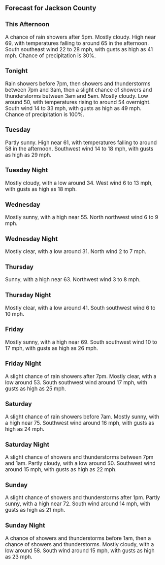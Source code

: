 <div>
   <h2>Forecast for Jackson County</h2>
   <p>
      <div style="font-size:120%">
         <h3>This Afternoon</h3>A chance of rain showers after 5pm. Mostly cloudy. High near 69, with temperatures falling to around 65 in the afternoon.
         South southeast wind 22 to 28 mph, with gusts as high as 41 mph. Chance of precipitation is 30%.<br></div>
   </p>
   <p>
      <div style="font-size:120%">
         <h3>Tonight</h3>Rain showers before 7pm, then showers and thunderstorms between 7pm and 3am, then a slight chance of showers and thunderstorms
         between 3am and 5am. Mostly cloudy. Low around 50, with temperatures rising to around 54 overnight. South wind 14 to 33 mph,
         with gusts as high as 49 mph. Chance of precipitation is 100%.<br></div>
   </p>
   <p>
      <div style="font-size:120%">
         <h3>Tuesday</h3>Partly sunny. High near 61, with temperatures falling to around 58 in the afternoon. Southwest wind 14 to 18 mph, with gusts
         as high as 29 mph.<br></div>
   </p>
   <p>
      <div style="font-size:120%">
         <h3>Tuesday Night</h3>Mostly cloudy, with a low around 34. West wind 6 to 13 mph, with gusts as high as 18 mph.<br></div>
   </p>
   <p>
      <div style="font-size:120%">
         <h3>Wednesday</h3>Mostly sunny, with a high near 55. North northwest wind 6 to 9 mph.<br></div>
   </p>
   <p>
      <div style="font-size:120%">
         <h3>Wednesday Night</h3>Mostly clear, with a low around 31. North wind 2 to 7 mph.<br></div>
   </p>
   <p>
      <div style="font-size:120%">
         <h3>Thursday</h3>Sunny, with a high near 63. Northwest wind 3 to 8 mph.<br></div>
   </p>
   <p>
      <div style="font-size:120%">
         <h3>Thursday Night</h3>Mostly clear, with a low around 41. South southwest wind 6 to 10 mph.<br></div>
   </p>
   <p>
      <div style="font-size:120%">
         <h3>Friday</h3>Mostly sunny, with a high near 69. South southwest wind 10 to 17 mph, with gusts as high as 26 mph.<br></div>
   </p>
   <p>
      <div style="font-size:120%">
         <h3>Friday Night</h3>A slight chance of rain showers after 7pm. Mostly clear, with a low around 53. South southwest wind around 17 mph, with gusts
         as high as 25 mph.<br></div>
   </p>
   <p>
      <div style="font-size:120%">
         <h3>Saturday</h3>A slight chance of rain showers before 7am. Mostly sunny, with a high near 75. Southwest wind around 16 mph, with gusts as
         high as 24 mph.<br></div>
   </p>
   <p>
      <div style="font-size:120%">
         <h3>Saturday Night</h3>A slight chance of showers and thunderstorms between 7pm and 1am. Partly cloudy, with a low around 50. Southwest wind around
         15 mph, with gusts as high as 22 mph.<br></div>
   </p>
   <p>
      <div style="font-size:120%">
         <h3>Sunday</h3>A slight chance of showers and thunderstorms after 1pm. Partly sunny, with a high near 72. South wind around 14 mph, with
         gusts as high as 21 mph.<br></div>
   </p>
   <p>
      <div style="font-size:120%">
         <h3>Sunday Night</h3>A chance of showers and thunderstorms before 1am, then a chance of showers and thunderstorms. Mostly cloudy, with a low around
         58. South wind around 15 mph, with gusts as high as 23 mph.<br></div>
   </p>
</div>